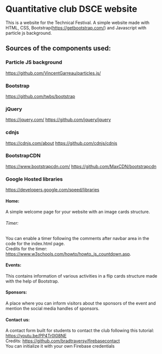 # Quantitative club DSCE website


This is a website for the Technical Festival. A simple website made with HTML, CSS, Bootstrap(https://getbootstrap.com/) and Javascript with particle js background.

## Sources of the components used:

### Particle JS background
https://github.com/VincentGarreau/particles.js/

### Bootstrap
https://github.com/twbs/bootstrap

### jQuery
https://jquery.com/
https://github.com/jquery/jquery

### cdnjs
https://cdnjs.com/about
https://github.com/cdnjs/cdnjs

### BootstrapCDN
https://www.bootstrapcdn.com/
https://github.com/MaxCDN/bootstrapcdn

### Google Hosted libraries
https://developers.google.com/speed/libraries

#### Home: 
A simple welcome page for your website with an image cards structure.<br/>
###### Timer: 
You can enable a timer following the comments after navbar area in the code for the index.html page.</br>
Credits for the timer: https://www.w3schools.com/howto/howto_js_countdown.asp.

#### Events:
This contains information of various activities in a flip cards structure made with the help of Bootstrap. 

#### Sponsors:
A place where you can inform visitors about the sponsors of the event and mention the social media handles of sponsors. 

#### Contact us: 
A contact form built for students to contact the club following this tutorial: https://youtu.be/PP4Tr0l08NE <br/>
Credits: https://github.com/bradtraversy/firebasecontact <br/>
You can initialize it with your own Firebase credentials<br/>

            
  
